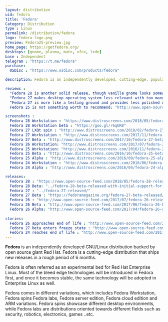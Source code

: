 ```yaml
---
layout: distribution
uid: fedora
title: 'Fedora'
Category: Distribution
type : Linux
permalink: /distribution/fedora
logo: fedora-logo.png
preview: Fedora25-preview.jpg
home_page: https://getfedora.org/
desktops: [gnome, plasma, mate, xfce, lxde]
base : Independent
telegram : "https://t.me/fedora"
purchase:
  OSDisc : "https://www.osdisc.com/products/fedora"

description: Fedora is an independently developed, cutting-edge, popular GNU/Linux distribution supported by Red Hat Inc, and a group of volunteers

reviews :
  "Fedora 28 is another solid release, though vanilla gnome looks somewhat dull" : "https://distrowatch.com/weekly.php?issue=20180514#fedora"
  "Fedora 27 makes desktop operating system less relevant with too many bugs & crashes - Dedoimedo" : "https://www.dedoimedo.com/computers/fedora-27-gnome.html"
  "Fedora 27 is more like a testing ground and provides less polished user experience - DistroWatch" : "http://distrowatch.com/weekly.php?issue=20171120#fedora"
  Fedora 25 is not something worth to recommend: "http://www.open-source-feed.com/2017/02/fedora-25-is-not-something-worth-to.html"

screenshots :
  Fedora 28 Workstation : "https://www.distroscreens.com/2018/05/fedora-28-workstation-screenshots.html"
  Fedora 28 Workstation beta : "https://goo.gl/r6qUR8"
  Fedora 27 LXQt spin : "http://www.distroscreens.com/2018/02/fedora-27-lxqt-spin-screenshots.html"
  Fedora 27 Workstation : "http://www.distroscreens.com/2017/11/fedora-27-workstation-screenshots.html"
  Fedora 27 Beta : "http://www.distroscreens.com/2017/10/fedora-27-beta-screenshots.html"
  Fedora 26 Workstation: "http://www.distroscreens.com/2017/07/fedora-26-workstation-screenshots.html"
  Fedora 25 Workstation: "http://www.distroscreens.com/2016/11/fedora-25-workstation-screenshots.html"
  Fedora 25 Beta : "http://www.distroscreens.com/2016/10/fedora-25-beta-gnome-322-screenshots.html"
  Fedora 25 Alpha : "http://www.distroscreens.com/2016/09/fedora-25-alpha-screenshots.html"
  Fedora 24 Workstation : "http://www.distroscreens.com/2016/06/fedora-24-workstation-screenshots.html"
  Fedora 24 Alpha : "http://www.distroscreens.com/2016/04/fedora-24-alpha-gnome-320-screenshots.html"

releases:
  Fedora 28 : "https://www.open-source-feed.com/2018/05/fedora-28-released-with-modular.html"
  Fedora 28 Beta: "../fedora-28-beta-released-with-initial-support-for-module-repositories/"
  Fedora 27 : "../fedora-27-released/"
  Fedora 27 Beta : "https://fedoramagazine.org/fedora-27-beta-released/"
  Fedora 26 : "http://www.open-source-feed.com/2017/07/fedora-26-released-with-gcc-7-golang-18.html"
  Fedora 26 Beta : "http://www.open-source-feed.com/2017/06/fedora-26-beta-released-final-release.html"
  Fedora 26 Alpha: "http://www.open-source-feed.com/2017/04/fedora-26-alpha-released.html"
  
stories:
  Fedora 26 approaches end of life : "http://www.open-source-feed.com/2018/05/fedora-26-approaches-its-end-of-life.html"
  Fedora 27 beta enters freeze state : "http://www.open-source-feed.com/2017/09/fedora-27-beta-freezes-for-beta-release.html"
  Fedora 24 reaches end of life : "http://www.open-source-feed.com/2017/08/fedora-24-reaches-end-of-life.html"
---
```


**Fedora** is an independently developed GNU/Linux distribution backed by open source giant Red Hat. Fedora is a cutting-edge distribution that ships new releases in a rough period of 6 months.

Fedora is often referred as an experimental bed for Red Hat Enterprise Linux. Most of the bleed edge technologies will be introduced in Fedora first, and once it becomes stable, the same technology will be adopted in Enterprise Linux as well.

Fedora comes in different variations, which includes Fedora Workstation, Fedora spins Fedora labs, Fedora server edition, Fedora cloud edition and ARM variations. Fedora spins showcase different desktop environments, while Fedora labs are distributions oriented towards different fields such as security, robotics, electronics, games ..etc.

